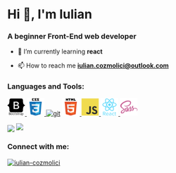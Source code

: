 <h1 align="left">Hi 👋, I'm Iulian</h1>
<h3 align="left">A beginner Front-End web developer</h3>

- 🌱 I’m currently learning **react**

- 📫 How to reach me **iulian.cozmolici@outlook.com**

<h3 align="left">Languages and Tools:</h3>
<p align="left"> <a href="https://getbootstrap.com" target="_blank" rel="noreferrer"> 
<img src="https://raw.githubusercontent.com/devicons/devicon/master/icons/bootstrap/bootstrap-plain-wordmark.svg" alt="bootstrap" width="40" height="40"/> </a> 
<a href="https://www.w3schools.com/css/" target="_blank" rel="noreferrer"> 
<img src="https://raw.githubusercontent.com/devicons/devicon/master/icons/css3/css3-original-wordmark.svg" alt="css3" width="40" height="40"/> </a> 
<a href="https://git-scm.com/" target="_blank" rel="noreferrer"> <img src="https://www.vectorlogo.zone/logos/git-scm/git-scm-icon.svg" alt="git" width="40" height="40"/></a> 
<a href="https://www.w3.org/html/" target="_blank" rel="noreferrer"> <img src="https://raw.githubusercontent.com/devicons/devicon/master/icons/html5/html5-original-wordmark.svg" alt="html5" width="40" height="40"/> </a> 
<a href="https://developer.mozilla.org/en-US/docs/Web/JavaScript" target="_blank" rel="noreferrer"> <img src="https://raw.githubusercontent.com/devicons/devicon/master/icons/javascript/javascript-original.svg" alt="javascript" width="40" height="40"/> </a>
<a href="https://reactjs.org/" target="_blank" rel="noreferrer"> <img src="https://raw.githubusercontent.com/devicons/devicon/master/icons/react/react-original-wordmark.svg" alt="react" width="40" height="40"/> </a> 
 <a href="https://sass-lang.com" target="_blank" rel="noreferrer"> <img src="https://raw.githubusercontent.com/devicons/devicon/master/icons/sass/sass-original.svg" alt="sass" width="40" height="40"/> </a> </p>

<!--most used languages -->
<img align="center" src="https://github-readme-stats.vercel.app/api/top-langs/?username=iuliancozmolici&theme=dark&border_radius=10" />

<!-- github stats -->
<img src="https://github-readme-stats.vercel.app/api?username=Alexenon&show_icons=true&theme=github_dark&line_height=30&border_radius=10&hide=stars" />

<h3 align="left">Connect with me:</h3>
<p align="left">
<a href="https://linkedin.com/in/iulian-cozmolici" target="blank"><img align="center" src="https://raw.githubusercontent.com/rahuldkjain/github-profile-readme-generator/master/src/images/icons/Social/linked-in-alt.svg" alt="iulian-cozmolici" height="30" width="40" /></a>
</p>
